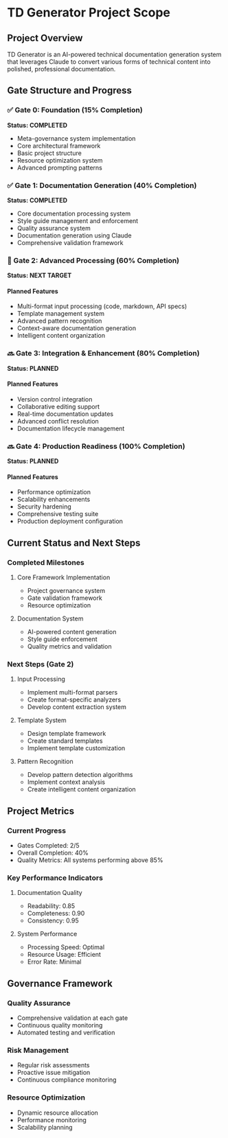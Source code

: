 # TD Generator Project Scope

## Project Overview
TD Generator is an AI-powered technical documentation generation system that leverages Claude to convert various forms of technical content into polished, professional documentation.

## Gate Structure and Progress

### ✅ Gate 0: Foundation (15% Completion)
**Status: COMPLETED**
- Meta-governance system implementation
- Core architectural framework
- Basic project structure
- Resource optimization system
- Advanced prompting patterns

### ✅ Gate 1: Documentation Generation (40% Completion)
**Status: COMPLETED**
- Core documentation processing system
- Style guide management and enforcement
- Quality assurance system
- Documentation generation using Claude
- Comprehensive validation framework

### 🔄 Gate 2: Advanced Processing (60% Completion)
**Status: NEXT TARGET**
#### Planned Features
- Multi-format input processing (code, markdown, API specs)
- Template management system
- Advanced pattern recognition
- Context-aware documentation generation
- Intelligent content organization

### 🔜 Gate 3: Integration & Enhancement (80% Completion)
**Status: PLANNED**
#### Planned Features
- Version control integration
- Collaborative editing support
- Real-time documentation updates
- Advanced conflict resolution
- Documentation lifecycle management

### 🔜 Gate 4: Production Readiness (100% Completion)
**Status: PLANNED**
#### Planned Features
- Performance optimization
- Scalability enhancements
- Security hardening
- Comprehensive testing suite
- Production deployment configuration

## Current Status and Next Steps

### Completed Milestones
1. Core Framework Implementation
   - Project governance system
   - Gate validation framework
   - Resource optimization

2. Documentation System
   - AI-powered content generation
   - Style guide enforcement
   - Quality metrics and validation

### Next Steps (Gate 2)
1. Input Processing
   - Implement multi-format parsers
   - Create format-specific analyzers
   - Develop content extraction system

2. Template System
   - Design template framework
   - Create standard templates
   - Implement template customization

3. Pattern Recognition
   - Develop pattern detection algorithms
   - Implement context analysis
   - Create intelligent content organization

## Project Metrics

### Current Progress
- Gates Completed: 2/5
- Overall Completion: 40%
- Quality Metrics: All systems performing above 85%

### Key Performance Indicators
1. Documentation Quality
   - Readability: 0.85
   - Completeness: 0.90
   - Consistency: 0.95

2. System Performance
   - Processing Speed: Optimal
   - Resource Usage: Efficient
   - Error Rate: Minimal

## Governance Framework

### Quality Assurance
- Comprehensive validation at each gate
- Continuous quality monitoring
- Automated testing and verification

### Risk Management
- Regular risk assessments
- Proactive issue mitigation
- Continuous compliance monitoring

### Resource Optimization
- Dynamic resource allocation
- Performance monitoring
- Scalability planning
